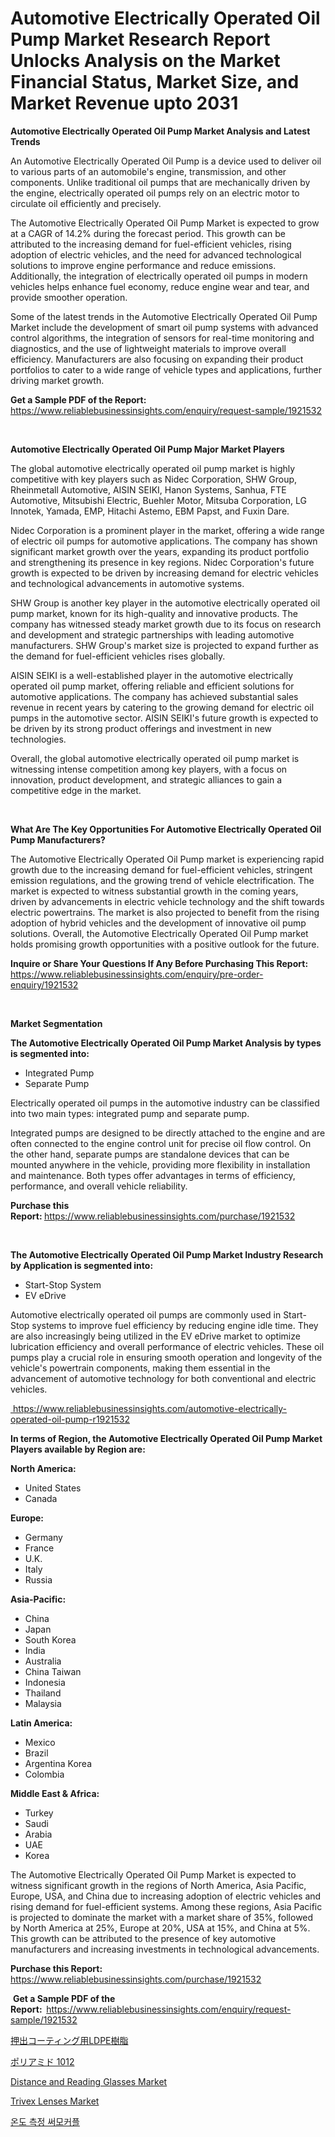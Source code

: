 <p><h1>Automotive Electrically Operated Oil Pump Market Research Report Unlocks Analysis on the Market Financial Status, Market Size, and Market Revenue upto 2031</h1></p><p><strong>Automotive Electrically Operated Oil Pump Market Analysis and Latest Trends</strong></p>
<p><p>An Automotive Electrically Operated Oil Pump is a device used to deliver oil to various parts of an automobile's engine, transmission, and other components. Unlike traditional oil pumps that are mechanically driven by the engine, electrically operated oil pumps rely on an electric motor to circulate oil efficiently and precisely.</p><p>The Automotive Electrically Operated Oil Pump Market is expected to grow at a CAGR of 14.2% during the forecast period. This growth can be attributed to the increasing demand for fuel-efficient vehicles, rising adoption of electric vehicles, and the need for advanced technological solutions to improve engine performance and reduce emissions. Additionally, the integration of electrically operated oil pumps in modern vehicles helps enhance fuel economy, reduce engine wear and tear, and provide smoother operation.</p><p>Some of the latest trends in the Automotive Electrically Operated Oil Pump Market include the development of smart oil pump systems with advanced control algorithms, the integration of sensors for real-time monitoring and diagnostics, and the use of lightweight materials to improve overall efficiency. Manufacturers are also focusing on expanding their product portfolios to cater to a wide range of vehicle types and applications, further driving market growth.</p></p>
<p><strong>Get a Sample PDF of the Report:&nbsp;</strong> <a href="https://www.reliablebusinessinsights.com/enquiry/request-sample/1921532">https://www.reliablebusinessinsights.com/enquiry/request-sample/1921532</a></p>
<p>&nbsp;</p>
<p><strong>Automotive Electrically Operated Oil Pump Major Market Players</strong></p>
<p><p>The global automotive electrically operated oil pump market is highly competitive with key players such as Nidec Corporation, SHW Group, Rheinmetall Automotive, AISIN SEIKI, Hanon Systems, Sanhua, FTE Automotive, Mitsubishi Electric, Buehler Motor, Mitsuba Corporation, LG Innotek, Yamada, EMP, Hitachi Astemo, EBM Papst, and Fuxin Dare. </p><p>Nidec Corporation is a prominent player in the market, offering a wide range of electric oil pumps for automotive applications. The company has shown significant market growth over the years, expanding its product portfolio and strengthening its presence in key regions. Nidec Corporation's future growth is expected to be driven by increasing demand for electric vehicles and technological advancements in automotive systems.</p><p>SHW Group is another key player in the automotive electrically operated oil pump market, known for its high-quality and innovative products. The company has witnessed steady market growth due to its focus on research and development and strategic partnerships with leading automotive manufacturers. SHW Group's market size is projected to expand further as the demand for fuel-efficient vehicles rises globally.</p><p>AISIN SEIKI is a well-established player in the automotive electrically operated oil pump market, offering reliable and efficient solutions for automotive applications. The company has achieved substantial sales revenue in recent years by catering to the growing demand for electric oil pumps in the automotive sector. AISIN SEIKI's future growth is expected to be driven by its strong product offerings and investment in new technologies.</p><p>Overall, the global automotive electrically operated oil pump market is witnessing intense competition among key players, with a focus on innovation, product development, and strategic alliances to gain a competitive edge in the market.</p></p>
<p>&nbsp;</p>
<p><strong>What Are The Key Opportunities For Automotive Electrically Operated Oil Pump Manufacturers?</strong></p>
<p><p>The Automotive Electrically Operated Oil Pump market is experiencing rapid growth due to the increasing demand for fuel-efficient vehicles, stringent emission regulations, and the growing trend of vehicle electrification. The market is expected to witness substantial growth in the coming years, driven by advancements in electric vehicle technology and the shift towards electric powertrains. The market is also projected to benefit from the rising adoption of hybrid vehicles and the development of innovative oil pump solutions. Overall, the Automotive Electrically Operated Oil Pump market holds promising growth opportunities with a positive outlook for the future.</p></p>
<p><strong>Inquire or Share Your Questions If Any Before Purchasing This Report:</strong> <a href="https://www.reliablebusinessinsights.com/enquiry/pre-order-enquiry/1921532">https://www.reliablebusinessinsights.com/enquiry/pre-order-enquiry/1921532</a></p>
<p>&nbsp;</p>
<p><strong>Market Segmentation</strong></p>
<p><strong>The Automotive Electrically Operated Oil Pump Market Analysis by types is segmented into:</strong></p>
<p><ul><li>Integrated Pump</li><li>Separate Pump</li></ul></p>
<p><p>Electrically operated oil pumps in the automotive industry can be classified into two main types: integrated pump and separate pump. </p><p>Integrated pumps are designed to be directly attached to the engine and are often connected to the engine control unit for precise oil flow control. On the other hand, separate pumps are standalone devices that can be mounted anywhere in the vehicle, providing more flexibility in installation and maintenance. Both types offer advantages in terms of efficiency, performance, and overall vehicle reliability.</p></p>
<p><strong>Purchase this Report:&nbsp;</strong><a href="https://www.reliablebusinessinsights.com/purchase/1921532">https://www.reliablebusinessinsights.com/purchase/1921532</a></p>
<p>&nbsp;</p>
<p><strong>The Automotive Electrically Operated Oil Pump Market Industry Research by Application is segmented into:</strong></p>
<p><ul><li>Start-Stop System</li><li>EV eDrive</li></ul></p>
<p><p>Automotive electrically operated oil pumps are commonly used in Start-Stop systems to improve fuel efficiency by reducing engine idle time. They are also increasingly being utilized in the EV eDrive market to optimize lubrication efficiency and overall performance of electric vehicles. These oil pumps play a crucial role in ensuring smooth operation and longevity of the vehicle's powertrain components, making them essential in the advancement of automotive technology for both conventional and electric vehicles.</p></p>
<p><a href="https://www.reliablebusinessinsights.com/automotive-electrically-operated-oil-pump-r1921532">&nbsp;https://www.reliablebusinessinsights.com/automotive-electrically-operated-oil-pump-r1921532</a></p>
<p><strong>In terms of Region, the Automotive Electrically Operated Oil Pump Market Players available by Region are:</strong></p>
<p>
    <p> <strong> North America: </strong>
        <ul>
            <li>United States</li>
            <li>Canada</li>
        </ul>
        </p> 
    <p> <strong> Europe: </strong>
        <ul>
            <li>Germany</li>
            <li>France</li>
            <li>U.K.</li>
            <li>Italy</li>
            <li>Russia</li>
        </ul>
        </p> 
    <p> <strong> Asia-Pacific: </strong>
        <ul>
            <li>China</li>
            <li>Japan</li>
            <li>South Korea</li>
            <li>India</li>
            <li>Australia</li>
            <li>China Taiwan</li>
            <li>Indonesia</li>
            <li>Thailand</li>
            <li>Malaysia</li>
        </ul>
        </p> 
    <p> <strong> Latin America: </strong>
        <ul>
            <li>Mexico</li>
            <li>Brazil</li>
            <li>Argentina Korea</li>
            <li>Colombia</li>
        </ul>
        </p> 
    <p> <strong> Middle East & Africa: </strong>
        <ul>
            <li>Turkey</li>
            <li>Saudi</li>
            <li>Arabia</li>
            <li>UAE</li>
            <li>Korea</li>
        </ul>
    </p>
    </p>
<p><p>The Automotive Electrically Operated Oil Pump Market is expected to witness significant growth in the regions of North America, Asia Pacific, Europe, USA, and China due to increasing adoption of electric vehicles and rising demand for fuel-efficient systems. Among these regions, Asia Pacific is projected to dominate the market with a market share of 35%, followed by North America at 25%, Europe at 20%, USA at 15%, and China at 5%. This growth can be attributed to the presence of key automotive manufacturers and increasing investments in technological advancements.</p></p>
<p><strong>Purchase this Report: </strong><a href="https://www.reliablebusinessinsights.com/purchase/1921532">https://www.reliablebusinessinsights.com/purchase/1921532</a></p>
<p>&nbsp;<strong>Get a Sample PDF of the Report:&nbsp;&nbsp;</strong><a href="https://www.reliablebusinessinsights.com/enquiry/request-sample/1921532">https://www.reliablebusinessinsights.com/enquiry/request-sample/1921532</a></p>
<p><strong></strong></p>
<p><p><a href="https://github.com/KaliMetz2023/Market-Research-Report-List-1/blob/main/1200289145781.md">押出コーティング用LDPE樹脂</a></p><p><a href="https://github.com/JoanaNitzsche/Market-Research-Report-List-1/blob/main/6276963145780.md">ポリアミド 1012</a></p><p><a href="https://github.com/EveKerluke2023/Market-Research-Report-List-1/blob/main/distance-and-reading-glasses-market.md">Distance and Reading Glasses Market</a></p><p><a href="https://github.com/msbsaifansami/Market-Research-Report-List-1/blob/main/trivex-lenses-market.md">Trivex Lenses Market</a></p><p><a href="https://github.com/laholand/Market-Research-Report-List-4/blob/main/3774878154317.md">온도 측정 써모커플</a></p></p>